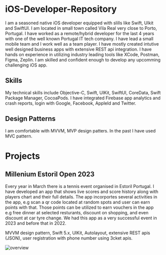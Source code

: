 # iOS-Developer-Repository

I am a seasoned native iOS developer equipped with slills like Swift, UIkit and SwiftUI. I am located in small town called Vila Real very close to Porto, Portugal. I have worked as a remote/hybrid developer for the last 4 years with one of the well known Portugal IT tech company. I have lead a small mobile team and I work well as a team player. I have mostly created intutive well designed business apps with extensive REST api integration. I have hands on experience in utilizing industry leading tools like XCode, Postman, Figma, Zeplin. I am skilled and confident enough to develop any upcomming challenging iOS app.

## Skills

My technical skills include Objective-C, Swift, UIKit, SwiftUI, CoreData, Swift Package Manager, CocoaPods. I have integrated Firebase app analytics and crash reports, login with Google, Facebook, AppleId and Twitter.

## Design Patterns
I am comfortable with MVVM, MVP design patters. In the past I have used MVC pattern.

# Projects

## Millenium Estoril Open 2023

Every year in March there is a tennis event organised in Estoril Portugal. I have developed an app that shows live scores and score history along with players chart and their full details. The app incorportes several activities in the app, e.g scan a qr code located at random spots and user can earn points with that. Those points can be utilized to earn vouchers in the app e.g free dinner at selected resturants, discount on shopping, and even discount at car tyre change. We had this app as a very successful event in 2023 and before that in 2022.

MVVM design pattern, Swift 5.x, UIKit, Autolayout, extensive REST apis (JSON), user registration with phone number using 3cket apis.


![overview](https://github.com/devwork99/iOS-Developer-Repository/assets/56628984/c6be0bc2-4d6f-4f4d-b773-a21de8420d64)


